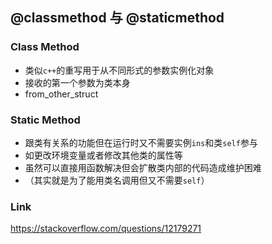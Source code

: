 ## @classmethod 与 @staticmethod

### Class Method

* 类似`c++`的重写用于从不同形式的参数实例化对象
* 接收的第一个参数为类本身
* from_other_struct

### Static Method

* 跟类有关系的功能但在运行时又不需要实例`ins`和类`self`参与
* 如更改环境变量或者修改其他类的属性等
* 虽然可以直接用函数解决但会扩散类内部的代码造成维护困难
* （其实就是为了能用类名调用但又不需要`self`）

### Link

https://stackoverflow.com/questions/12179271